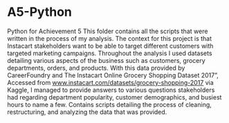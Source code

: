 # A5-Python
Python for Achievement 5
This folder contains all the scripts that were written in the process of my analysis. 
The context for this project is that Instacart stakeholders want to be able to target different customers with targeted marketing campaigns. Throughout the analysis I used datasets detailing various aspects of the business such as customers, grocery departments, orders, and products. With this data provided by CareerFoundry and The Instacart Online Grocery Shopping Dataset 2017”, Accessed from www.instacart.com/datasets/grocery-shopping-2017 via Kaggle, I managed to provide answers to various questions stakeholders had regarding department popularity, customer demographics, and busiest hours to name a few. 
Contains scripts detailing the process of cleaning, restructuring, and analyzing the data that was provided. 
